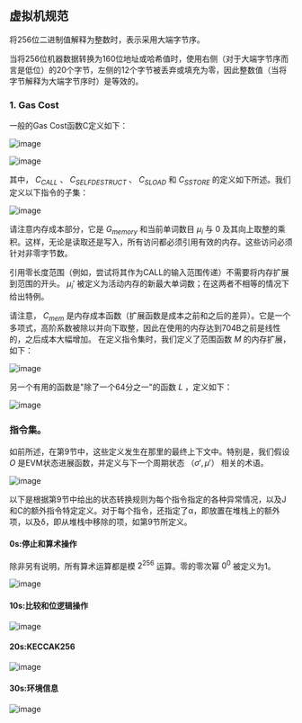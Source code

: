 ## 虚拟机规范
将256位二进制值解释为整数时，表示采用大端字节序。

当将256位机器数据转换为160位地址或哈希值时，使用右侧（对于大端字节序而言是低位）的20个字节，左侧的12个字节被丢弃或填充为零，因此整数值（当将字节解释为大端字节序时）是等效的。

### 1. Gas Cost 
一般的Gas Cost函数C定义如下：

![image](./img/evm1.png)

![image](./img/evm2.png)

其中， ${C_{CALL}}$ 、 ${C_{SELFDESTRUCT}}$ 、 ${C_{SLOAD}}$ 和 ${C_{SSTORE}}$ 的定义如下所述。我们定义以下指令的子集：

![image](./img/evm3.png)

请注意内存成本部分，它是 ${G_{memory}}$ 和当前单词数目 ${µ_i}$ 与 0 及其向上取整的乘积。这样，无论是读取还是写入，所有访问都必须引用有效的内存。这些访问必须针对非零字节数。

引用零长度范围（例如，尝试将其作为CALL的输入范围传递）不需要将内存扩展到范围的开头。 ${µ_i'}$ 被定义为活动内存的新最大单词数；在这两者不相等的情况下给出特例。

请注意， ${C_{mem}}$ 是内存成本函数（扩展函数是成本之前和之后的差异）。它是一个多项式，高阶系数被除以并向下取整，因此在使用的内存达到704B之前是线性的，之后成本大幅增加。
在定义指令集时，我们定义了范围函数 ${M}$ 的内存扩展，如下：

![image](./img/evm4.png)

另一个有用的函数是"除了一个64分之一"的函数 ${L}$ ，定义如下：

![image](./img/evm5.png)


### 指令集。
如前所述，在第9节中，这些定义发生在那里的最终上下文中。特别是，我们假设 $O$ 是EVM状态进展函数，并定义与下一个周期状态 $（σ',µ'）$ 相关的术语。

![image](./img/evm6.png)

以下是根据第9节中给出的状态转换规则为每个指令指定的各种异常情况，以及J和C的额外指令特定定义。对于每个指令，还指定了α，即放置在堆栈上的额外项，以及δ，即从堆栈中移除的项，如第9节所定义。

#### 0s:停止和算术操作
除非另有说明，所有算术运算都是模 ${2^{256}}$ 运算。零的零次幂 ${0^0}$ 被定义为1。

![image](./img/操作码1.png)

#### 10s:比较和位逻辑操作
![image](./img/操作码2.png)

#### 20s:KECCAK256
![image](./img/操作码3.png)

#### 30s:环境信息
![image](./img/操作码4.png)











